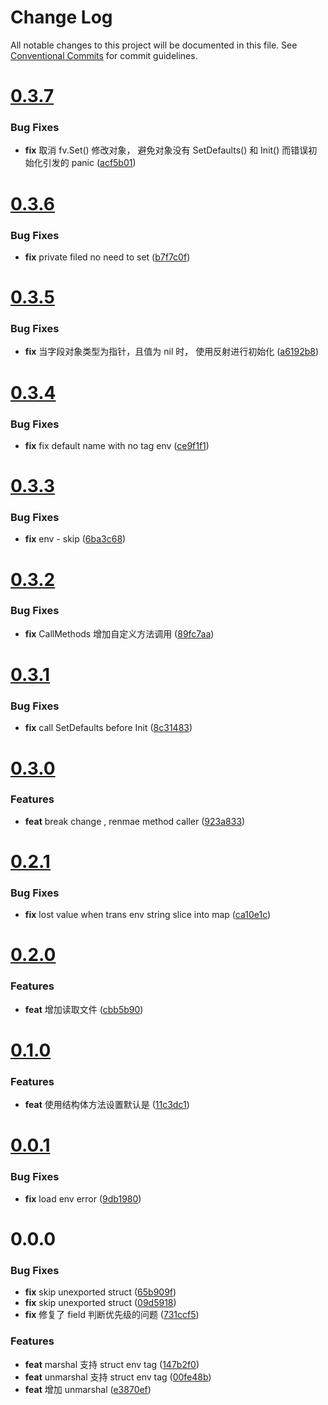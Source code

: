 # Change Log

All notable changes to this project will be documented in this file.
See [Conventional Commits](https://conventionalcommits.org) for commit guidelines.



# [0.3.7](https://github.com/tangx/envutils/compare/v0.3.6...v0.3.7)

### Bug Fixes

* **fix** 取消 fv.Set() 修改对象， 避免对象没有 SetDefaults() 和 Init() 而错误初始化引发的 panic ([acf5b01](https://github.com/tangx/envutils/commit/acf5b013316d75f52bdd1b00e666cdf6dc0ff536))



# [0.3.6](https://github.com/tangx/envutils/compare/v0.3.5...v0.3.6)

### Bug Fixes

* **fix** private filed no need to set ([b7f7c0f](https://github.com/tangx/envutils/commit/b7f7c0f8543d2e3838fc5ad73c3112bb6263d0b5))



# [0.3.5](https://github.com/tangx/envutils/compare/v0.3.4...v0.3.5)

### Bug Fixes

* **fix** 当字段对象类型为指针，且值为 nil 时， 使用反射进行初始化 ([a6192b8](https://github.com/tangx/envutils/commit/a6192b8b5ffaf4ffa9d0081b6dff4c8913649133))



# [0.3.4](https://github.com/tangx/envutils/compare/v0.3.3...v0.3.4)

### Bug Fixes

* **fix** fix default name with no tag env ([ce9f1f1](https://github.com/tangx/envutils/commit/ce9f1f1feb4c1a2790978cc2ad0bf11186dfcad5))



# [0.3.3](https://github.com/tangx/envutils/compare/v0.3.2...v0.3.3)

### Bug Fixes

* **fix** env - skip ([6ba3c68](https://github.com/tangx/envutils/commit/6ba3c6894d0279f57d3d88fa72d68be996af7cf7))



# [0.3.2](https://github.com/tangx/envutils/compare/v0.3.1...v0.3.2)

### Bug Fixes

* **fix** CallMethods 增加自定义方法调用 ([89fc7aa](https://github.com/tangx/envutils/commit/89fc7aadf53021de19288c59e900d6908544b773))



# [0.3.1](https://github.com/tangx/envutils/compare/v0.3.0...v0.3.1)

### Bug Fixes

* **fix** call SetDefaults before Init ([8c31483](https://github.com/tangx/envutils/commit/8c314832988f4ed228bc9a8482f1460404df3b1b))



# [0.3.0](https://github.com/tangx/envutils/compare/v0.2.1...v0.3.0)

### Features

* **feat** break change , renmae method caller ([923a833](https://github.com/tangx/envutils/commit/923a83399419a1229eea30581ccd521db42e5fbc))



# [0.2.1](https://github.com/tangx/envutils/compare/v0.2.0...v0.2.1)

### Bug Fixes

* **fix** lost value when trans env string slice into map ([ca10e1c](https://github.com/tangx/envutils/commit/ca10e1c057193283ef308ae708ef421de3d1ec1b))



# [0.2.0](https://github.com/tangx/envutils/compare/v0.1.0...v0.2.0)

### Features

* **feat** 增加读取文件 ([cbb5b90](https://github.com/tangx/envutils/commit/cbb5b901670a2ad9a0f36fea2af1b40884bea183))



# [0.1.0](https://github.com/tangx/envutils/compare/v0.0.1...v0.1.0)

### Features

* **feat** 使用结构体方法设置默认是 ([11c3dc1](https://github.com/tangx/envutils/commit/11c3dc16f8adaf57897d05d09754e3700ed01d5d))



# [0.0.1](https://github.com/tangx/envutils/compare/v0.0.0...v0.0.1)

### Bug Fixes

* **fix** load env error ([9db1980](https://github.com/tangx/envutils/commit/9db198087aa0a263f6140aa1891254f375f357d9))



# 0.0.0

### Bug Fixes

* **fix** skip unexported struct ([65b909f](https://github.com/tangx/envutils/commit/65b909f3890891b61441d497b673264a40570fe8))
* **fix** skip unexported struct ([09d5918](https://github.com/tangx/envutils/commit/09d59181b0575bb357d337d5a843ff094d391cd7))
* **fix** 修复了 field 判断优先级的问题 ([731ccf5](https://github.com/tangx/envutils/commit/731ccf5efb78e1f0e3e16331ce550a341ed647ce))


### Features

* **feat** marshal 支持 struct env tag ([147b2f0](https://github.com/tangx/envutils/commit/147b2f0fe73e3ecae95daa76e736495680585b80))
* **feat** unmarshal 支持 struct env tag ([00fe48b](https://github.com/tangx/envutils/commit/00fe48b718652894397e38747951f50edb0a75fd))
* **feat** 增加 unmarshal ([e3870ef](https://github.com/tangx/envutils/commit/e3870ef5013e25dea5c596702f535247e0b5b085))
